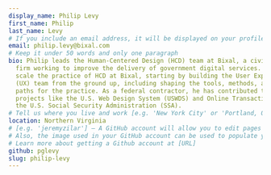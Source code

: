 ```yaml
---
display_name: Philip Levy
first_name: Philip
last_name: Levy
# If you include an email address, it will be displayed on your profile page
email: philip.levy@bixal.com
# Keep it under 50 words and only one paragraph
bio: Philip leads the Human-Centered Design (HCD) team at Bixal, a civic tech
  firm working to improve the delivery of government digital services. He helped
  scale the practice of HCD at Bixal, starting by building the User Experience
  (UX) team from the ground up, including shaping the tools, methods, and career
  paths for the practice. As a federal contractor, he has contributed to
  projects like the U.S. Web Design System (USWDS) and Online Transactions for
  the U.S. Social Security Administration (SSA).
# Tell us where you live and work [e.g. 'New York City' or 'Portland, OR']
location: Northern Virginia
# [e.g. 'jeremyzilar'] — A GitHub account will allow you to edit pages on Digital.gov.
# Also, the image used in your GitHub account can be used to populate your digital.gov profile photo.
# Learn more about getting a Github account at [URL]
github: pglevy
slug: philip-levy
---
```

